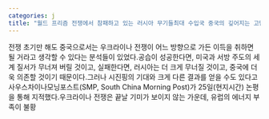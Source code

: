 ```yaml
---
categories: j
title: "월드 프리즘 전쟁에서 참패하고 있는 러시아 무기들최대 수입국 중국의 깊어지는 고민"
---
```

전쟁 초기만 해도 중국으로서는 우크라이나 전쟁이 어느 방향으로 가든 이득을 취하면 될 거라고 생각할 수 있다는 분석들이 있었다.공습이 성공한다면, 미국과 서방 주도의 세계 질서가 무너져 버릴 것이고, 실패한다면, 러시아는 더 크게 무너질 것이고, 중국에 더욱 의존할 것이기 때문이다.그러나 시진핑의 기대와 크게 다른 결과를 얻을 수도 있다고 사우스차이나모닝포스트(SMP, South China Morning Post)가 25일(현지시간) 논평을 통해 지적했다.우크라이나 전쟁은 끝날 기미가 보이지 않는 가운데, 유럽의 에너지 부족이 불황